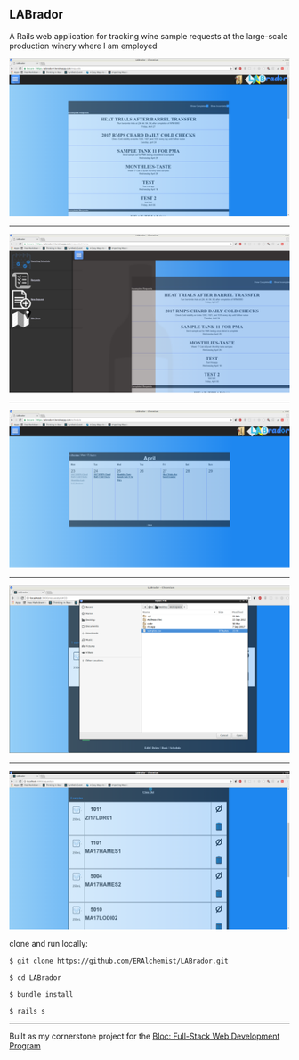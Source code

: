 ## LABrador

A Rails web application for tracking wine sample requests at the large-scale production winery where I am employed

<img src="./app/assets/images/RequestList.png"/>
	<hr>
<img src="./app/assets/images/side_nav.png" />
	<hr>
<img src="./app/assets/images/schedule_view.png" />
	<hr>
<img src="./app/assets/images/import.png" />
		<hr>
<img src="./app/assets/images/import_success.png" />


clone and run locally:

<pre><code>$ git clone https://github.com/ERAlchemist/LABrador.git</pre></code>

<pre><code>$ cd LABrador</pre></code>

<pre><code>$ bundle install</pre></code>

<pre><code>$ rails s</pre></code>

<hr>

Built as my cornerstone project for the [Bloc: Full-Stack Web Development Program](http://Bloc.io) 
